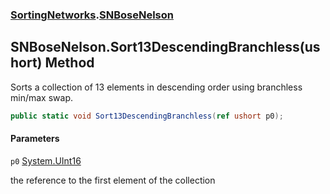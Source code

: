 ### [SortingNetworks](SortingNetworks.md 'SortingNetworks').[SNBoseNelson](SortingNetworks.SNBoseNelson.md 'SortingNetworks.SNBoseNelson')

## SNBoseNelson.Sort13DescendingBranchless(ushort) Method

Sorts a collection of 13 elements in descending order using branchless min/max swap.

```csharp
public static void Sort13DescendingBranchless(ref ushort p0);
```
#### Parameters

<a name='SortingNetworks.SNBoseNelson.Sort13DescendingBranchless(ushort).p0'></a>

`p0` [System.UInt16](https://docs.microsoft.com/en-us/dotnet/api/System.UInt16 'System.UInt16')

the reference to the first element of the collection